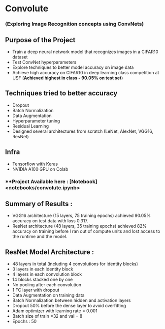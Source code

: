 # Convolute 
### (Exploring Image Recognition concepts using ConvNets)

## Purpose of the Project
- Train a deep neural network model that recognizes images in a CIFAR10 dataset
- Test ConvNet hyperparameters 
- Explore techniques to better model accuracy on image data
- Achieve high accuracy on CIFAR10 in deep learning class competition at USF (**Achieved highest in class - 90.05% on test set**)

## Techniques tried to better accuracy
- Dropout
- Batch Normalization
- Data Augmentation
- Hyperparameter tuning
- Residual Learning
- Designed several architectures from scratch (LeNet, AlexNet, VGG16, ResNet)

## Infra
- Tensorflow with Keras
- NVIDIA A100 GPU on Colab

### **Project Available here :  [Notebook]<notebooks/convolute.ipynb>

## Summary of Results :
- VGG16 architecture (15 layers, 75 training epochs) achieved 90.05% accuracy on test data with loss 0.317.
- ResNet architecture (48 layers, 35 training epochs) achieved 82% accuracy on training before I ran out of compute units and lost access to the runtime and the model.

## ResNet Model Architecture :

- 48 layers in total (including 4 convolutions for identity blocks)
- 3 layers in each identity block
- 4 layers in each convolution block
- 14 blocks stacked one by one
- No pooling after each convolution
- 1 FC layer with dropout
- Data Augmentation on training data
- Batch Normalization between hidden and activation layers
- Dropout 50% before the dense layer to avoid overfitting
- Adam optimizer with learning rate = 0.001
- Batch size of train =32 and val = 8 
- Epochs : 50
